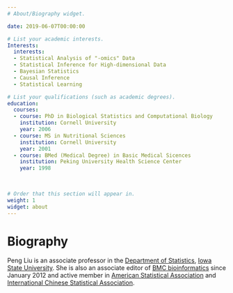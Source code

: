 ```yaml
---
# About/Biography widget.

date: 2019-06-07T00:00:00

# List your academic interests.
Interests:
  interests:
  - Statistical Analysis of "-omics" Data
  - Statistical Inference for High-dimensional Data
  - Bayesian Statistics
  - Causal Inference
  - Statistical Learning

# List your qualifications (such as academic degrees).
education:
  courses:
  - course: PhD in Biological Statistics and Computational Biology
    institution: Cornell University
    year: 2006
  - course: MS in Nutritional Sciences
    institution: Cornell University
    year: 2001
  - course: BMed (Medical Degree) in Basic Medical Sicences
    institution: Peking University Health Science Center
    year: 1998

  
  
# Order that this section will appear in.
weight: 1
widget: about 
---
```


# Biography

Peng Liu is an associate professor in the [Department of Statistics](https://www.stat.iastate.edu/), [Iowa State University](https://www.iastate.edu/). She is also an associate editor of [BMC bioinformatics](https://bmcbioinformatics.biomedcentral.com/) since January 2012 and active member in [American Statistical Association](https://www.amstat.org/) and [International Chinese Statistical Association](http://www.icsa.org/icsa/).  
